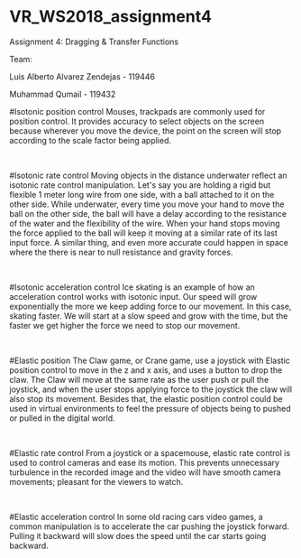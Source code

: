 # VR_WS2018_assignment4
Assignment 4: Dragging &amp; Transfer Functions

Team:
<br/>

Luis Alberto Alvarez Zendejas - 119446
<br/>

Muhammad Qumail - 119432
<br/>

#Isotonic position control
Mouses, trackpads are commonly used for position control. It provides accuracy to select objects on the screen because wherever you move the device, the point on the screen will stop according to the scale factor being applied.

<br/>

#Isotonic rate control
Moving objects in the distance underwater reflect an isotonic rate control manipulation. Let's say you are holding a rigid but flexible 1 meter long wire from one side, with a ball attached to it on the other side. While underwater, every time you move your hand to move the ball on the other side, the ball will have a delay according to the resistance of the water and the flexibility of the wire. When your hand stops moving the force applied to the ball will keep it moving at a similar rate of its last input force. A similar thing, and even more accurate could happen in space where the there is near to null resistance and gravity forces.

<br/>

#Isotonic acceleration control
Ice skating is an example of how an acceleration control works with isotonic input. Our speed will grow exponentially the more we keep adding force to our movement. In this case, skating faster. We will start at a slow speed and grow with the time, but the faster we get higher the force we need to stop our movement.

<br/>

#Elastic position
The Claw game, or Crane game, use a joystick with Elastic position control to move in the z and x axis, and uses a button to drop the claw. The Claw will move at the same rate as the user push or pull the joystick, and when the user stops applying force to the joystick the claw will also stop its movement. Besides that, the elastic position control could be used in virtual environments to feel the pressure of objects being to pushed or pulled in the digital world.

<br/>

#Elastic rate control
From a joystick or a spacemouse, elastic rate control is used to control cameras and ease its motion. This prevents unnecessary turbulence in the recorded image and the video will have smooth camera movements; pleasant for the viewers to watch.

<br/>

#Elastic acceleration control
In some old racing cars video games, a common manipulation is to accelerate the car pushing the joystick forward. Pulling it backward will slow does the speed until the car starts going backward.
